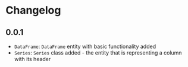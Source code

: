# Changelog

## 0.0.1
- `DataFrame`: `DataFrame` entity with basic functionality added
- `Series`: `Series` class added - the entity that is representing a column with its header
